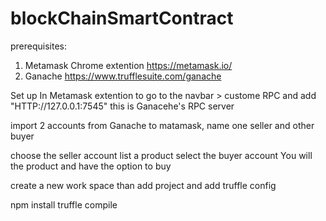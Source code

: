 # blockChainSmartContract

prerequisites: 

1. Metamask Chrome extention  https://metamask.io/
2. Ganache https://www.trufflesuite.com/ganache


Set up 
In Metamask extention to go 
to the navbar > custome RPC and add "HTTP://127.0.0.1:7545" this is Ganacehe's RPC server 


import 2 accounts from Ganache to matamask, name one seller and other buyer 

choose the seller account 
list a product 
select the buyer account
You will the product and have the option to buy 

create a new work space 
than add project and add truffle config 



npm install 
truffle compile






